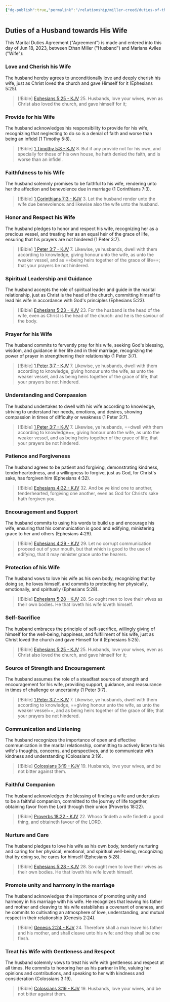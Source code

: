 ```yaml
---
{"dg-publish":true,"permalink":"/relationship/miller-creed/duties-of-the-husband/","created":"Jun 18, 2023, 8:40 PM","updated":""}
---
```



## Duties of a Husband towards His Wife

This Marital Duties Agreement ("Agreement") is made and entered into this day of Jun 18, 2023, between Ethan Miller ("Husband") and Mariana Aviles ("Wife"):

### Love and Cherish his Wife

The husband hereby agrees to unconditionally love and deeply cherish his wife, just as Christ loved the church and gave Himself for it (Ephesians 5:25).

> [!Bible] [Ephesians 5:25 - KJV](https://bible-api.com/ephesians+5:25?translation=kjv)
> 25. Husbands, love your wives, even as Christ also loved the church, and gave himself for it;

### Provide for his Wife

The husband acknowledges his responsibility to provide for his wife, recognizing that neglecting to do so is a denial of faith and worse than being an infidel (1 Timothy 5:8).

> [!Bible] [1 Timothy 5:8 - KJV](https://bible-api.com/1timothy+5:8?translation=kjv)
> 8. But if any provide not for his own, and specially for those of his own house, he hath denied the faith, and is worse than an infidel.

### Faithfulness to his Wife

The husband solemnly promises to be faithful to his wife, rendering unto her the affection and benevolence due in marriage (1 Corinthians 7:3).

> [!Bible] [1 Corinthians 7:3 - KJV](https://bible-api.com/1corinthians+7:3?translation=kjv)
> 3. Let the husband render unto the wife due benevolence: and likewise also the wife unto the husband.

### Honor and Respect his Wife

The husband pledges to honor and respect his wife, recognizing her as a precious vessel, and treating her as an equal heir of the grace of life, ensuring that his prayers are not hindered (1 Peter 3:7).

> [!Bible] [1 Peter 3:7 - KJV](https://bible-api.com/1peter+3:7?translation=kjv)
> 7. Likewise, ye husbands, dwell with them according to knowledge, giving honour unto the wife, as unto the weaker vessel, and as ==being heirs together of the grace of life==; that your prayers be not hindered.

### Spiritual Leadership and Guidance

The husband accepts the role of spiritual leader and guide in the marital relationship, just as Christ is the head of the church, committing himself to lead his wife in accordance with God's principles (Ephesians 5:23).

> [!Bible] [Ephesians 5:23 - KJV](https://bible-api.com/ephesians+5:23?translation=kjv)
> 23. For the husband is the head of the wife, even as Christ is the head of the church: and he is the saviour of the body.


### Prayer for his Wife

The husband commits to fervently pray for his wife, seeking God's blessing, wisdom, and guidance in her life and in their marriage, recognizing the power of prayer in strengthening their relationship (1 Peter 3:7).

> [!Bible] [1 Peter 3:7 - KJV](https://bible-api.com/1peter+3:7?translation=kjv)
> 7. Likewise, ye husbands, dwell with them according to knowledge, giving honour unto the wife, as unto the weaker vessel, and as being heirs together of the grace of life; that your prayers be not hindered.


### Understanding and Compassion

The husband undertakes to dwell with his wife according to knowledge, striving to understand her needs, emotions, and desires, showing compassion in times of difficulty or weakness (1 Peter 3:7).

> [!Bible] [1 Peter 3:7 - KJV](https://bible-api.com/1peter+3:7?translation=kjv)
> 7. Likewise, ye husbands, ==dwell with them according to knowledge==, giving honour unto the wife, as unto the weaker vessel, and as being heirs together of the grace of life; that your prayers be not hindered.


### Patience and Forgiveness

The husband agrees to be patient and forgiving, demonstrating kindness, tenderheartedness, and a willingness to forgive, just as God, for Christ's sake, has forgiven him (Ephesians 4:32).

> [!Bible] [Ephesians 4:32 - KJV](https://bible-api.com/ephesians+4:32?translation=kjv)
> 32. And be ye kind one to another, tenderhearted, forgiving one another, even as God for Christ’s sake hath forgiven you.


### Encouragement and Support

The husband commits to using his words to build up and encourage his wife, ensuring that his communication is good and edifying, ministering grace to her and others (Ephesians 4:29).

> [!Bible] [Ephesians 4:29 - KJV](https://bible-api.com/ephesians+4:29?translation=kjv)
> 29. Let no corrupt communication proceed out of your mouth, but that which is good to the use of edifying, that it may minister grace unto the hearers.

### Protection of his Wife

The husband vows to love his wife as his own body, recognizing that by doing so, he loves himself, and commits to protecting her physically, emotionally, and spiritually (Ephesians 5:28).

> [!Bible] [Ephesians 5:28 - KJV](https://bible-api.com/ephesians+5:28?translation=kjv)
> 28. So ought men to love their wives as their own bodies. He that loveth his wife loveth himself.


### Self-Sacrifice

The husband embraces the principle of self-sacrifice, willingly giving of himself for the well-being, happiness, and fulfillment of his wife, just as Christ loved the church and gave Himself for it (Ephesians 5:25).

> [!Bible] [Ephesians 5:25 - KJV](https://bible-api.com/ephesians+5:25?translation=kjv)
> 25. Husbands, love your wives, even as Christ also loved the church, and gave himself for it;


### Source of Strength and Encouragement

The husband assumes the role of a steadfast source of strength and encouragement for his wife, providing support, guidance, and reassurance in times of challenge or uncertainty (1 Peter 3:7).

> [!Bible] [1 Peter 3:7 - KJV](https://bible-api.com/1peter+3:7?translation=kjv)
> 7. Likewise, ye husbands, dwell with them according to knowledge, ==giving honour unto the wife, as unto the weaker vessel==, and as being heirs together of the grace of life; that your prayers be not hindered.

### Communication and Listening

The husband recognizes the importance of open and effective communication in the marital relationship, committing to actively listen to his wife's thoughts, concerns, and perspectives, and to communicate with kindness and understanding (Colossians 3:19).

> [!Bible] [Colossians 3:19 - KJV](https://bible-api.com/colossians+3:19?translation=kjv)
> 19. Husbands, love your wives, and be not bitter against them.

### Faithful Companion

The husband acknowledges the blessing of finding a wife and undertakes to be a faithful companion, committed to the journey of life together, obtaining favor from the Lord through their union (Proverbs 18:22).

> [!Bible] [Proverbs 18:22 - KJV](https://bible-api.com/proverbs+18:22?translation=kjv)
> 22. Whoso findeth a wife findeth a good
thing, and obtaineth favour of the LORD.

### Nurture and Care

The husband pledges to love his wife as his own body, tenderly nurturing and caring for her physical, emotional, and spiritual well-being, recognizing that by doing so, he cares for himself (Ephesians 5:28).

> [!Bible] [Ephesians 5:28 - KJV](https://bible-api.com/ephesians+5:28?translation=kjv)
> 28. So ought men to love their wives as their own bodies. He that loveth his wife loveth himself.

### Promote unity and harmony in the marriage

The husband acknowledges the importance of promoting unity and harmony in his marriage with his wife. He recognizes that leaving his father and mother and cleaving to his wife establishes a covenant of oneness, and he commits to cultivating an atmosphere of love, understanding, and mutual respect in their relationship (Genesis 2:24).

> [!Bible] [Genesis 2:24 - KJV](https://bible-api.com/genesis+2:24?translation=kjv)
> 24. Therefore shall a man leave his father and his mother, and shall cleave unto his wife: and they shall be one flesh.

### Treat his Wife with Gentleness and Respect

The husband solemnly vows to treat his wife with gentleness and respect at all times. He commits to honoring her as his partner in life, valuing her opinions and contributions, and speaking to her with kindness and consideration (Colossians 3:19).

> [!Bible] [Colossians 3:19 - KJV](https://bible-api.com/colossians+3:19?translation=kjv)
> 19. Husbands, love your wives, and be not bitter against them.

